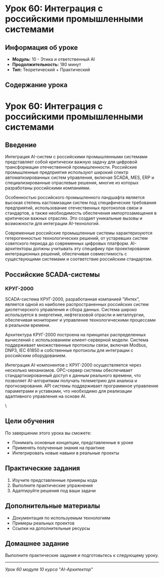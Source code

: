 # Урок 60: Интеграция с российскими промышленными системами

## Информация об уроке
- **Модуль:** 10 - Этика и ответственный AI
- **Продолжительность:** 180 минут
- **Тип:** Теоретический + Практический

## Содержание урока

# Урок 60: Интеграция с российскими промышленными системами

## Введение

Интеграция AI-систем с российскими промышленными системами представляет собой критически важную задачу для цифровой трансформации отечественной промышленности. Российские промышленные предприятия используют широкий спектр автоматизированных систем управления, включая SCADA, MES, ERP и специализированные отраслевые решения, многие из которых разработаны российскими компаниями.

Особенностью российского промышленного ландшафта является высокая степень кастомизации систем под специфические требования предприятий, использование отечественных протоколов связи и стандартов, а также необходимость обеспечения импортозамещения в критически важных отраслях. Это создает уникальные вызовы и возможности для интеграции AI-технологий.

Современные российские промышленные системы характеризуются гетерогенностью технологических решений, от устаревших систем советского периода до современных цифровых платформ. AI-архитекторы должны учитывать эту специфику при проектировании интеграционных решений, обеспечивая совместимость с существующими системами и соответствие российским стандартам.

## Российские SCADA-системы

### КРУГ-2000

SCADA-система КРУГ-2000, разработанная компанией "Интех", является одной из наиболее распространенных российских систем диспетчерского управления и сбора данных. Система широко используется в энергетике, нефтегазовой отрасли и металлургии, обеспечивая мониторинг и управление технологическими процессами в реальном времени.

Архитектура КРУГ-2000 построена на принципах распределенных вычислений с использованием клиент-серверной модели. Система поддерживает множественные протоколы связи, включая Modbus, DNP3, IEC 61850 и собственные протоколы для интеграции с российским оборудованием.

Интеграция AI-компонентов с КРУГ-2000 осуществляется через несколько механизмов. OPC-сервер системы обеспечивает стандартизированный доступ к данным реального времени, что позволяет AI-алгоритмам получать телеметрию для анализа и прогнозирования. API системы поддерживает программное управление параметрами и уставками, что необходимо для реализации адаптивного управления на основе AI.

\

## Цели обучения
По завершении этого урока вы сможете:
- Понимать основные концепции, представленные в уроке
- Применять полученные знания на практике
- Интегрировать новые навыки в реальные проекты

## Практические задания
1. Изучите представленные примеры кода
2. Выполните практические упражнения
3. Адаптируйте решения под ваши задачи

## Дополнительные материалы
- Документация по используемым технологиям
- Примеры реальных проектов
- Ссылки на дополнительные ресурсы

## Домашнее задание
Выполните практические задания и подготовьтесь к следующему уроку.

---
*Урок 60 модуля 10 курса "AI-Архитектор"*
